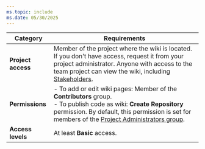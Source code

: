 ```yaml
---
ms.topic: include
ms.date: 05/30/2025
---
```


| Category | Requirements |
|----------|--------------|
| **Project access** | Member of the project where the wiki is located. If you don't have access, request it from your project administrator. Anyone with access to the team project can view the wiki, including [Stakeholders](../../../organizations/security/get-started-stakeholder.md). |
| **Permissions**    | - To add or edit wiki pages: Member of the **Contributors** group. <br> - To publish code as wiki: **Create Repository** permission. By default, this permission is set for members of the [Project Administrators group](../../../repos/git/set-git-repository-permissions.md). |
| **Access levels**  | At least **Basic** access. |
